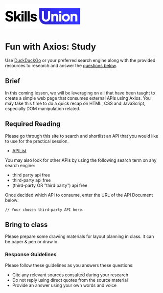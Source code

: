 [<img src="assets/images/su-logo.png" alt="Skills Union Logo" height="80px" />](https://www.skillsunion.com/)

# Fun with Axios: Study

Use [DuckDuckGo](https://duckduckgo.com/) or your preferred search engine along with the provided resources to research and answer the [questions below](#questions).

## Brief

In this coming lesson, we will be leveraging on all that have been taught to create a simple web page that consumes external APIs using Axios. You may take this time to do a quick recap on HTML, CSS and JavaScript, especially DOM manipulation related.

## Required Reading

Please go through this site to search and shortlist an API that you would like to use for the practical session.

- [APIList](https://apilist.fun/)

You may also look for other APIs by using the following search term on any search engine:

- third party api free
- third-party api free
- (third-party OR "third party") api free

Once decided which API to consume, enter the URL of the API Document below:

```
// Your chosen third-party API here.
```

## Bring to class

Please prepare some drawing materials for layout planning in class. It can be paper & pen or draw.io.

### Response Guidelines

Please follow these guidelines as you answers these questions:

- Cite any relevant sources consulted during your research
- Do not reply using direct quotes from the source material
- Provide an answer using your own words and voice
